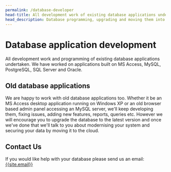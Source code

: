 ```yaml
---
permalink: /database-developer
head-title: All development work of existing database applications undertaken.
head_description: Database programming, upgrading and moving them into the cloud 
---
```

# <i class="fa fa-database icon-db" ></i> Database application development

All development work and programming of existing database applications undertaken.  We have worked on applications built on MS Access, MySQL, PostgreSQL, SQL Server and Oracle.

## Old database applications
We are happy to work with old database applications too. Whether it be an  MS Access desktop application running on Windows XP or an old browser based admin panel accessing an MySQL server,  we'll keep developing them, fixing issues, adding new features,  reports, queries etc. However we will encourage you to upgrade the database to the latest version and once we've done that we'll talk to you about modernising your system and securing your data by moving it to the cloud.

## Contact Us
If you would like help with your database please send us an email: [{{site.email}}](mailto:{{site.email}})
